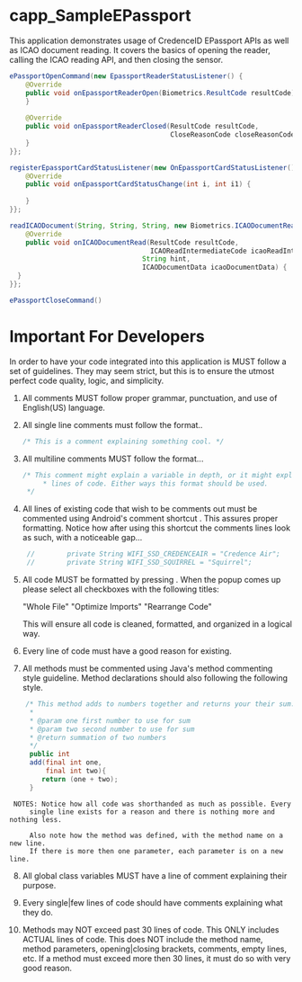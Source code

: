 # capp_SampleEPassport

This application demonstrates usage of CredenceID EPassport APIs as well as ICAO document reading. It covers the basics
of opening the reader, calling the ICAO reading API, and then closing the sensor.

```java
ePassportOpenCommand(new EpassportReaderStatusListener() {
	@Override
	public void onEpassportReaderOpen(Biometrics.ResultCode resultCode) {
	}
	
	@Override
	public void onEpassportReaderClosed(ResultCode resultCode,
	                                    CloseReasonCode closeReasonCode) {
	}
}};

registerEpassportCardStatusListener(new OnEpassportCardStatusListener() {
	@Override
	public void onEpassportCardStatusChange(int i, int i1) {
				
	}
}};

readICAODocument(String, String, String, new Biometrics.ICAODocumentReadListener() {
	@Override
	public void onICAODocumentRead(ResultCode resultCode, 
	                               ICAOReadIntermediateCode icaoReadIntermediateCode, 
                                 String hint,
                                 ICAODocumentData icaoDocumentData) {
  }
}};

ePassportCloseCommand()
```

# Important For Developers
In order to have your code integrated into this application is MUST follow a set
of guidelines. They may seem strict, but this is to ensure the utmost perfect 
code quality, logic, and simplicity.

1.  All comments MUST follow proper grammar, punctuation, and use of English(US)
		language.

2.  All single line comments must follow the format..
    ```java
    /* This is a comment explaining something cool. */
    ```

3.  All multiline comments MUST follow the format...
    ```java
    /* This comment might explain a variable in depth, or it might explain a few
		 * lines of code. Either ways this format should be used.
     */
     ```

4.  All lines of existing code that wish to be comments out must be commented 
		using Android's comment shortcut <Ctrl-/>. This assures proper formatting. 
		Notice how after using this shortcut the comments lines look as such, with a
		noticeable gap...
    ```java
     //        private String WIFI_SSD_CREDENCEAIR = "Credence Air";
     //        private String WIFI_SSD_SQUIRREL = "Squirrel";
     ```

5.  All code MUST be formatted by pressing <Shift-Ctrl-Alt-l>. When the popup
		comes up please select all checkboxes with the following titles:

    "Whole File"
    "Optimize Imports"
    "Rearrange Code"

    This will ensure all code is cleaned, formatted, and organized in a logical
		way.

6.  Every line of code must have a good reason for existing.

7.  All methods must be commented using Java's method commenting style 
		guideline. Method declarations should also following the
		following style.
```java
    /* This method adds to numbers together and returns your their sum.
     *
     * @param one first number to use for sum
     * @param two second number to use for sum
     * @return summation of two numbers
     */
     public int
     add(final int one,
     	 final int two){
        return (one + two);
     }
 ```

     NOTES: Notice how all code was shorthanded as much as possible. Every 
		 single line exists for a reason and there is nothing more and nothing less.
		 
		 Also note how the method was defined, with the method name on a new line.
		 If there is more then one parameter, each parameter is on a new line.

8.  All global class variables MUST have a line of comment explaining their
		purpose.

9.  Every single|few lines of code should have comments explaining what they do.

10. Methods may NOT exceed past 30 lines of code. This ONLY includes ACTUAL
		lines of code. This does NOT include the method name, method parameters, 
		opening|closing brackets, comments, empty lines, etc. If a method must exceed
		more then 30 lines, it must do so with very good reason.
